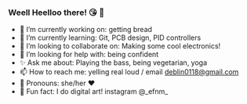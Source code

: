 ### Weell Heelloo there! 😘 👋

<!--
**Deboru/Deboru** is a ✨ _special_ ✨ repository because its `README.md` (this file) appears on your GitHub profile.

Here are some ideas to get you started: -->

- 🍞 I’m currently working on: getting bread 
- 🌱 I’m currently learning: Git, PCB design, PID controllers
- 👯 I’m looking to collaborate on: Making some cool electronics! 
- 🤔 I’m looking for help with: being confident
- ✨ Ask me about: Playing the bass, being vegetarian, yoga
- 📫 How to reach me: yelling real loud / email deblin0118@gmail.com
- 👒 Pronouns: she/her ❤
- 🎨 Fun fact: I do digital art! instagram @\_efnm_

